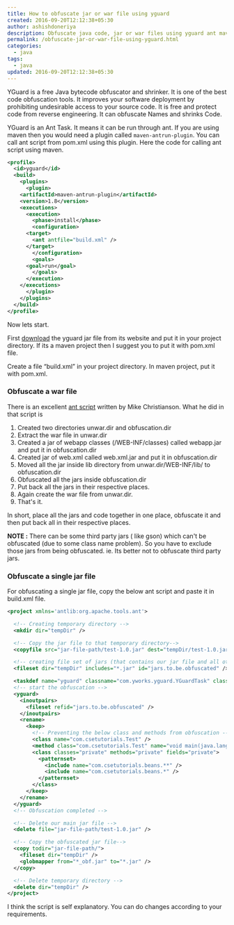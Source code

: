 ```yaml
---
title: How to obfuscate jar or war file using yguard
created: 2016-09-20T12:12:38+05:30
author: ashishdoneriya
description: Obfuscate java code, jar or war files using yguard ant maven project. code obfuscation tool
permalink: /obfuscate-jar-or-war-file-using-yguard.html
categories:
  - java
tags:
  - java
updated: 2016-09-20T12:12:38+05:30
---
```


YGuard is a free Java bytecode obfuscator and shrinker. It is one of the best code obfuscation tools. It improves your software deployment by prohibiting undesirable access to your source code. It is free and protect code from reverse engineering. It can obfuscate Names and shrinks Code.

YGuard is an Ant Task. It means it can be run through ant. If you are using maven then you would need a plugin called `maven-antrun-plugin`. You can call ant script from pom.xml using this plugin. Here the code for calling ant script using maven.

```xml
<profile>
  <id>yguard</id>
  <build>
    <plugins>
      <plugin>
    <artifactId>maven-antrun-plugin</artifactId>
    <version>1.8</version>
    <executions>
      <execution>
        <phase>install</phase>
        <configuration>
      <target>
        <ant antfile="build.xml" />
      </target>
        </configuration>
        <goals>
      <goal>run</goal>
        </goals>
      </execution>
    </executions>
      </plugin>
    </plugins>
  </build>
</profile>
```
Now lets start.

First <a target="_blank" href="https://www.yworks.com/downloads#yGuard"  rel="noopener noreferrer">download</a> the yguard jar file from its website and put it in your project directory. If its a maven project then I suggest you to put it with pom.xml file.

Create a file “build.xml” in your project directory. In maven project, put it with pom.xml.

### Obfuscate a war file

There is an excellent <a href="http://codeaweso.me/2009/02/obfuscating-a-webapp-war-file-with-yguard-and-ant/" target="_blank" rel="noopener noreferrer">ant script</a> written by Mike Christianson. What he did in that script is  
1. Created two directories unwar.dir and obfuscation.dir  
2. Extract the war file in unwar.dir  
3. Created a jar of webapp classes (/WEB-INF/classes) called webapp.jar and put it in obfuscation.dir  
4. Created jar of web.xml called web.xml.jar and put it in obfuscation.dir  
5. Moved all the jar inside lib directory from unwar.dir/WEB-INF/lib/ to obfuscation.dir  
6. Obfuscated all the jars inside obfuscation.dir  
7. Put back all the jars in their respective places.  
8. Again create the war file from unwar.dir.  
9. That's it.

In short, place all the jars and code together in one place, obfuscate it and then put back all in their respective places.

**NOTE :** There can be some third party jars ( like gson) which can't be obfuscated (due to some class name problem). So you have to exclude those jars from being obfuscated. ie. Its better not to obfuscate third party jars.

### Obfuscate a single jar file

For obfuscating a single jar file, copy the below ant script and paste it in build.xml file.

```xml
<project xmlns='antlib:org.apache.tools.ant'>

  <!-- Creating temporary directory -->
  <mkdir dir="tempDir" />

  <!-- Copy the jar file to that temporary directory-->
  <copyfile src="jar-file-path/test-1.0.jar" dest="tempDir/test-1.0.jar"/>

  <!-- creating file set of jars (that contains our jar file and all other jars that uses this jar)-->
  <fileset dir="tempDir" includes="*.jar" id="jars.to.be.obfuscated" />

  <taskdef name="yguard" classname="com.yworks.yguard.YGuardTask" classpath="yguard.jar" />
  <!-- start the obfuscation -->
  <yguard>
    <inoutpairs>
      <fileset refid="jars.to.be.obfuscated" />
    </inoutpairs>
    <rename>
      <keep>
        <!-- Preventing the below class and methods from obfuscation -->
        <class name="com.csetutorials.Test" />
        <method class="com.csetutorials.Test" name="void main(java.lang.String[])" />
        <class classes="private" methods="private" fields="private">
          <patternset>
            <include name="com.csetutorials.beans.**" />
            <include name="com.csetutorials.beans.*" />
          </patternset>
        </class>
      </keep>
    </rename>
  </yguard>
  <!-- Obfuscation completed -->

  <!-- Delete our main jar file -->
  <delete file="jar-file-path/test-1.0.jar" />

  <!-- Copy the obfuscated jar file-->
  <copy todir="jar-file-path/">
    <fileset dir="tempDir" />
    <globmapper from="*_obf.jar" to="*.jar" />
  </copy>

  <!-- Delete temporary directory -->
  <delete dir="tempDir" />
</project>
```

I think the script is self explanatory. You can do changes according to your requirements.
